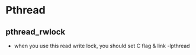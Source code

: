 # Pthread 
## pthread_rwlock
- when you use this read write lock, you should set C flag & link -lpthread
```


